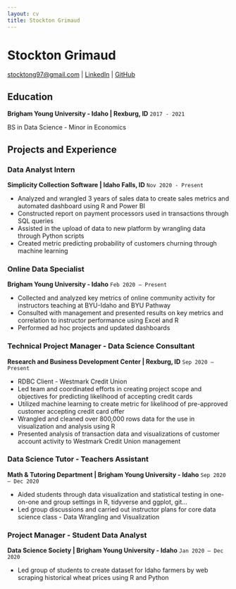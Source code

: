 ```yaml
---
layout: cv
title: Stockton Grimaud
---
```

# Stockton Grimaud

<div id="webaddress">
<a href="stocktong97@gmail.com">stocktong97@gmail.com</a>
| <a href="https://www.linkedin.com/in/stocktong/">LinkedIn</a>
| <a href="https://github.com/Sgrimaud">GitHub</a>
</div>

<!-- https://www.monique.tech/the-art-of-markdown -->

## Education

__Brigham Young University - Idaho | Rexburg, ID__ `2017 - 2021`

BS in Data Science - Minor in Economics

## Projects and Experience

### Data Analyst Intern

__Simplicity Collection Software | Idaho Falls, ID__ `Nov 2020 - Present`

- Analyzed and wrangled 3 years of sales data to create sales metrics and automated dashboard using R and Power BI
- Constructed report on payment processors used in transactions through SQL queries
- Assisted in the upload of data to new platform by wrangling data through Python scripts
- Created metric predicting probability of customers churning through machine learning

### Online Data Specialist

__Brigham Young University - Idaho__ `Feb 2020 – Present` 

- Collected and analyzed key metrics of online community activity for instructors teaching at BYU-Idaho and BYU Pathway 
- Consulted with management and presented results on key metrics and correlation to instructor performance using Excel and R
- Performed ad hoc projects and updated dashboards

### Technical Project Manager - Data Science Consultant 

__Research and Business Development Center | Rexburg, ID__ `Sep 2020 – Present`
- RDBC Client - Westmark Credit Union
- Led team and coordinated efforts in creating project scope and objectives for predicting likelihood of accepting credit cards
- Utilized machine learning to create metric for likelihood of pre-approved customer accepting credit card offer
- Wrangled and cleaned over 800,000 rows data for the use in visualization and analysis using R
- Presented analysis of transaction data and visualizations of customer account activity to Westmark Credit Union management

### Data Science Tutor - Teachers Assistant
__Math & Tutoring Department | Brigham Young University - Idaho__ `Sep 2020 – Dec 2020`

- Aided students through data visualization and statistical testing in one-on-one and group settings in R, tidyverse and ggplot, git...
- Led group discussions and carried out instructor plans for core data science class - Data Wrangling and Visualization

### Project Manager - Student Data Analyst
__Data Science Society | Brigham Young University - Idaho__ `Jan 2020 – Dec 2020`

- Led group of students to create dataset for Idaho farmers by web scraping historical wheat prices using R and Python

<!-- ### Footer

Last updated: April 2021 -->


